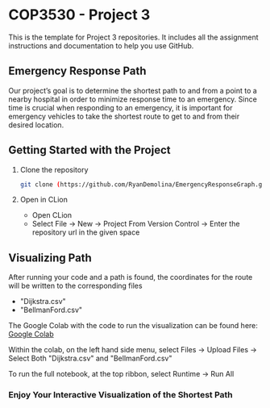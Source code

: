 <H1> COP3530 - Project 3 </h1>
This is the template for Project 3 repositories. It includes all the assignment instructions and documentation to help you use GitHub.

<h2> Emergency Response Path </h2>

Our project’s goal is to determine the shortest path to and from a point to a nearby hospital in order to minimize response time to an emergency. Since time is crucial when responding to an emergency, it is important for emergency vehicles to take the shortest route to get to and from their desired location.

## Getting Started with the Project

1. Clone the repository
   ```sh
   git clone (https://github.com/RyanDemolina/EmergencyResponseGraph.git)
   ```

2. Open in CLion
   * Open CLion
   * Select File -> New -> Project From Version Control -> Enter the repository url in the given space

## Visualizing Path 

After running your code and a path is found, the coordinates for the route will be written to the corresponding files

* "Dijkstra.csv"
* "BellmanFord.csv"

The Google Colab with the code to run the visualization can be found here: 
[Google Colab](https://colab.research.google.com/drive/17MTQxoJUx5d9Jj3T2soyZJ88WVRwLtgq?usp=sharing)

Within the colab, on the left hand side menu, select Files -> Upload Files -> Select Both "Dijkstra.csv" and "BellmanFord.csv"

To run the full notebook, at the top ribbon, select Runtime -> Run All

### Enjoy Your Interactive Visualization of the Shortest Path
